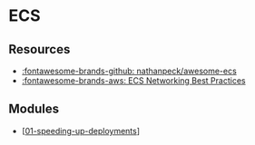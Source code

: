 ECS
===

Resources
---

- [:fontawesome-brands-github:
    nathanpeck/awesome-ecs][1]
- [:fontawesome-brands-aws: ECS Networking Best Practices][2]

<!-- Links -->
[1]: https://github.com/nathanpeck/awesome-ecs
[2]: https://docs.aws.amazon.com/AmazonECS/latest/bestpracticesguide/networking-outbound.html
[3]: https://nathanpeck.com/speeding-up-amazon-ecs-container-deployments/

Modules
---

- [[01-speeding-up-deployments]]

[//begin]: # "Autogenerated link references for markdown compatibility"
[01-speeding-up-deployments]: 01-speeding-up-deployments.md "Speeding Up Deployments"
[//end]: # "Autogenerated link references"